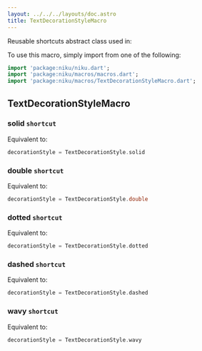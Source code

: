 ```yaml
---
layout: ../../../layouts/doc.astro
title: TextDecorationStyleMacro
---
```

Reusable shortcuts abstract class used in:


To use this macro, simply import from one of the following:
```dart
import 'package:niku/niku.dart';
import 'package:niku/macros/macros.dart';
import 'package:niku/macros/TextDecorationStyleMacro.dart';
```
## TextDecorationStyleMacro

### solid `shortcut`

Equivalent to:
```dart
decorationStyle = TextDecorationStyle.solid
```

### double `shortcut`

Equivalent to:
```dart
decorationStyle = TextDecorationStyle.double
```

### dotted `shortcut`

Equivalent to:
```dart
decorationStyle = TextDecorationStyle.dotted
```

### dashed `shortcut`

Equivalent to:
```dart
decorationStyle = TextDecorationStyle.dashed
```

### wavy `shortcut`

Equivalent to:
```dart
decorationStyle = TextDecorationStyle.wavy
```

